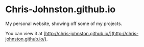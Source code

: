 # Chris-Johnston.github.io
My personal website, showing off some of my projects.

You can view it at [http://chris-johnston.github.io/](http://chris-johnston.github.io/).
